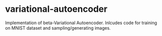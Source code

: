 # variational-autoencoder

Implementation of beta-Variational Autoencoder. Inlcudes code for training on MNIST dataset and sampling/generating images. 
